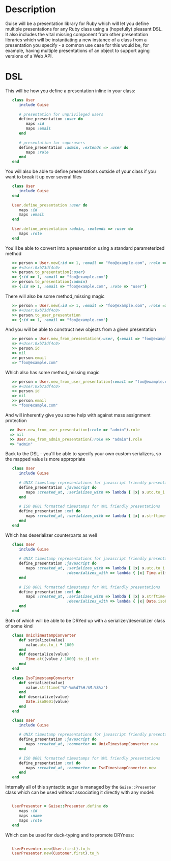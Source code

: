 # Description

Guise will be a presentation library for Ruby which will let you define multiple presentations for any Ruby class using a (hopefully) pleasant DSL.  It also includes the vital missing component from other presentation libraries which will be instantiating a new instance of a class from a presentation you specify - a common use case for this would be, for example, having multiple presentations of an object to support aging versions of a Web API.

# DSL

This will be how you define a presentation inline in your class:

```ruby
   class User
      include Guise
      
      # presentation for unprivileged users
      define_presentation :user do
         maps :id
         maps :email
      end
      
      # presentation for superusers
      define_presentation :admin, :extends => :user do
         maps :role
      end
   end
```

You will also be able to define presentations outside of your class if you want to break it up over several files

```ruby
   class User
      include Guise
   end
   
   User.define_presentation :user do
      maps :id
      maps :email
   end
   
   User.define_presentation :admin, :extends => :user do
      maps :role
   end
```

You'll be able to convert into a presentation using a standard parameterized method

```ruby
   >> person = User.new(:id => 1, :email => "foo@example.com", :role => "user")
   => #<User:0xb73df4c0>
   >> person.to_presentation(:user)
   => {:id => 1, :email => "foo@example.com"}
   >> person.to_presentation(:admin)
   => {:id => 1, :email => "foo@example.com", :role => "user"}
```

There will also be some method_missing magic

```ruby
   >> person = User.new(:id => 1, :email => "foo@example.com", :role => "user")
   => #<User:0xb73df4c0>
   >> person.to_user_presentation
   => {:id => 1, :email => "foo@example.com"}   
```

And you will be able to construct new objects from a given presentation

```ruby
   >> person = User.new_from_presentation(:user, {:email => "foo@example.com"})
   => #<User:0xb73df4c0>
   >> person.id
   => nil
   >> person.email
   => "foo@example.com"
```

Which also has some method_missing magic

```ruby
   >> person = User.new_from_user_presentation(:email => "foo@example.com")
   => #<User:0xb73df4c0>
   >> person.id
   => nil
   >> person.email
   => "foo@example.com"
```

And will inherently give you some help with against mass assignment protection

```ruby
  >> User.new_from_user_presentation(:role => "admin").role
  => nil
  >> User.new_from_admin_presentation(:role => "admin").role
  => "admin"
```

Back to the DSL - you'll be able to specify your own custom serializers, so the mapped value is more appropriate

```ruby
   class User
      include Guise
      
      # UNIX timestamp representations for javascript friendly presentations
      define_presentation :javascript do
         maps :created_at, :serializes_with => lambda { |x| x.utc.to_i * 1000 }
      end
      
      # ISO 8601 formatted timestamps for XML friendly presentations
      define_presentation :xml do
         maps :created_at, :serializes_with => lambda { |x| x.strftime('%Y-%m-%dT%H:%M:%S%z') }
      end
   end

```

Which has deserializer counterparts as well

```ruby
   class User
      include Guise
      
      # UNIX timestamp representations for javascript friendly presentations
      define_presentation :javascript do
         maps :created_at, :serializes_with => lambda { |x| x.utc.to_i * 1000 },
                           :deserializes_with => lambda { |x| Time.at((x / 1000).to_i).utc }
      end
      
      # ISO 8601 formatted timestamps for XML friendly presentations
      define_presentation :xml do
         maps :created_at, :serializes_with => lambda { |x| x.strftime('%Y-%m-%dT%H:%M:%S%z') },
                           :deserializes_with => lambda { |x| Date.iso8601(x) }
      end
   end

```

Both of which will be able to be DRYed up with a serializer/deserializer class of some kind

```ruby
   class UnixTimestampConverter
      def serialize(value)
         value.utc.to_i * 1000
      end
      def deserialize(value)
         Time.at((value / 1000).to_i).utc
      end
   end
   
   class IsoTimestampConverter
      def serialize(value)
         value.strftime('%Y-%m%dT%H:%M:%S%z')
      end
      def deserialize(value)
         Date.iso8601(value)
      end
   end

   class User
      include Guise
      
      # UNIX timestamp representations for javascript friendly presentations
      define_presentation :javascript do
         maps :created_at, :converter => UnixTimestampConverter.new
      end
      
      # ISO 8601 formatted timestamps for XML friendly presentations
      define_presentation :xml do
         maps :created_at, :converter => IsoTimestampConverter.new
      end
   end

```

Internally all of this syntactic sugar is managed by the ``Guise::Presenter`` class which can be used without
associating it directly with any model:

```ruby

   UserPresenter = Guise::Presenter.define do
      maps :id
      maps :name
      maps :role
   end

```

Which can be used for duck-typing and to promote DRYness:

```ruby

   UserPresenter.new(User.first).to_h
   UserPresenter.new(Customer.first).to_h

```
